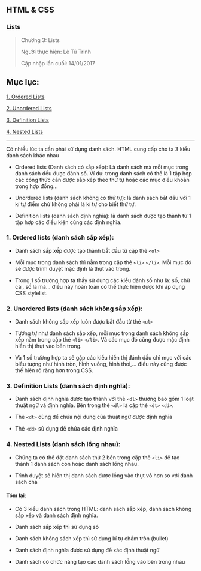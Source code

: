 ## HTML & CSS

### Lists

> Chương 3: Lists
>
> Người thực hiện: Lê Tú Trinh
>
> Cập nhập lần cuối: 14/01/2017

## Mục lục:

[1. Ordered Lists](#1)

[2. Unordered Lists](#2)

[3. Definition Lists](#3)

[4. Nested Lists](#4)

***

Có nhiều lúc ta cần phải sử dụng danh sách. HTML cung cấp cho ta 3 kiểu danh sách khác nhau

- Ordered lists (Danh sách có sắp xếp): Là danh sách mà mỗi mục trong danh sách đều được đánh số. Ví dụ: trong danh sách có thể là 1 tập hợp các công thức cần được sắp xếp theo thứ tự hoặc các mục điều khoản trong hợp đồng...

- Unordered lists (danh sách không có thứ tự): là danh sách bắt đầu với 1 kí tự điểm chứ không phải là kí tự cho biết thứ tự.

- Definition lists (danh sách định nghĩa): là danh sách được tạo thành từ 1 tập hợp các điều kiện cùng các định nghĩa.

<a name="1"></a>
### 1. Ordered lists (danh sách sắp xếp):

- Danh sách sắp xếp được tạo thành bắt đầu từ cặp thẻ `<ol>` 

- Mỗi mục trong danh sách thì nằm trong cặp thẻ `<li>` `</li>`. Mỗi mục đó sẽ được trình duyệt mặc định là thụt vào trong.

- Trong 1 số trường hợp ta thấy sử dụng các kiểu đánh số như là: số, chữ cái, số la mã... điều này hoàn toàn có thể thực hiện được khi áp dụng CSS stylelist.

<a name="2"></a>
### 2. Unordered lists (danh sách không sắp xếp):

- Danh sách không sắp xếp luôn được bắt đầu từ thẻ `<ul>`

- Tương tự như danh sách sắp xếp, mỗi mục trong danh sách không sắp xếp nằm trong cặp thẻ `<li>` `</li>`. Và các mục đó cũng được mặc định hiển thị thụt vào bên trong.

- Và 1 số trường hợp ta sẽ gặp các kiểu hiển thị đánh dấu chỉ mục với các biểu tượng như hình tròn, hình vuông, hình thoi,... điều này cũng được thể hiện rõ ràng hơn trong CSS.

<a name="3"></a>
### 3. Definition Lists (danh sách định nghĩa):

- Danh sách định nghĩa được tạo thành với thẻ `<dl>` thường bao gồm 1 loạt thuật ngữ và định nghĩa. Bên trong thẻ `<dl>` là cặp thẻ `<dt>` `<dd>`.
 
- Thẻ `<dt>` dùng để chứa nội dung của thuật ngữ được định nghĩa

- Thẻ `<dd>` sử dụng để chứa các định nghĩa

<a name="4"></a>
### 4. Nested Lists (danh sách lồng nhau):

- Chúng ta có thể đặt danh sách thứ 2 bên trong cặp thẻ `<li>` để tạo thành 1 danh sách con hoặc danh sách lồng nhau.

- Trình duyệt sẽ hiển thị danh sách được lồng vào thụt vô hơn so với danh sách cha

#### Tóm lại:

- Có 3 kiểu danh sách trong HTML: danh sách sắp xếp, danh sách không sắp xếp và danh sách định nghĩa.

- Danh sách sắp xếp thì sử dụng số

- Danh sách không sách xếp thì sử dụng kí tự chấm tròn (bullet)

- Danh sách định nghĩa được sử dụng để xác định thuật ngữ

- Danh sách có chức năng tạo các danh sách lồng vào bên trong nhau

